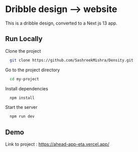 
# Dribble design --> website

This is a dribble design, converted to a Next js 13 app.
## Run Locally

Clone the project

```bash
  git clone https://github.com/SashreekMishra/Density.git
```

Go to the project directory

```bash
  cd my-project
```

Install dependencies

```bash
  npm install
```

Start the server

```bash
  npm run dev
```


## Demo

Link to project : https://ahead-app-eta.vercel.app/

